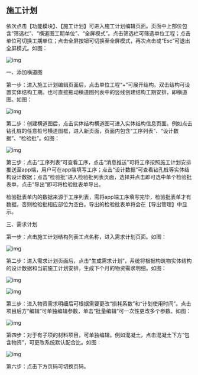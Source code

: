 ## **施工计划**

依次点击【功能模块】、【施工计划】可进入施工计划编辑页面。页面中上部位包含“筛选栏”、“横道图工期单位”、“全屏模式”。点击筛选栏可筛选单位工程；点击单位可切换工期单位；点击全屏按钮可切换至全屏模式，再次点击或“Esc”可退出全屏模式。如图：

![img](https://zctc.obs.myhuaweicloud.com/official/markdownImg/img15.png) 

 

一、添加横道图

第一步：进入施工计划编辑页面后，点击单位工程“+”可展开结构。双击结构可设置实体结构工期。也可直接拖动横道图列表中的竖线创建结构工期安排，即横道图。如图：

![img](https://zctc.obs.myhuaweicloud.com/official/markdownImg/img16.png) 

 

第二步：创建横道图后，点击实体结构横道图可进入实体结构信息页面。例如点击钻孔桩的任意桩号横道图框，进入新页面，页面内包含“工序列表”、“设计数据”、“检验批”。如图：

![img](https://zctc.obs.myhuaweicloud.com/official/markdownImg/img17.png) 

 

第三步：点击“工序列表”可查看工序，点击“消息推送”可将工序按照施工计划安排推送至app端，用户可在app端填写工序；点击“设计数据”可查看钻孔桩等实体结构设计数据；点击“检验批”进入检验批列表页面，选择并点击即可选中单个检验批表单，点击“导出”即可将检验批表单导出。

检验批表单内的数据来源于工序列表，需将app端工序填写完毕，检验批表单才有数据，否则检验批相应部位为空白。导出的检验批表单将会在【导出管理】中显示。

 

 三、需求计划

 第一步：点击施工计划结构列表工点名称，进入需求计划页面。如图：

![img](https://zctc.obs.myhuaweicloud.com/official/markdownImg/img142.png) 

 

第二步：进入需求计划页面后，点击“生成需求计划”，系统将根据构筑物实体结构的设计数据和当前施工计划安排，生成下个月的物资需求明细。如图：

![img](https://zctc.obs.myhuaweicloud.com/official/markdownImg/img138.png) 

![img](https://zctc.obs.myhuaweicloud.com/official/markdownImg/img139.png) 

 

第三步：进入物资需求明细后可根据需要更改“损耗系数”和“计划使用时间”。点击项目后方“编辑”可单独编辑参数，单击“批量编辑”可一次性更改多个参数。如图：

![img](https://zctc.obs.myhuaweicloud.com/official/markdownImg/img140.png) 

第四步：对于有子项的材料项目，可单独编辑。例如混凝土，点击混凝土下方“包含物资”，可更改系统默认配合比。如图：

![img](https://zctc.obs.myhuaweicloud.com/official/markdownImg/img141.png) 

第六步：点击下方页码可切换页码。

 

 

 

 